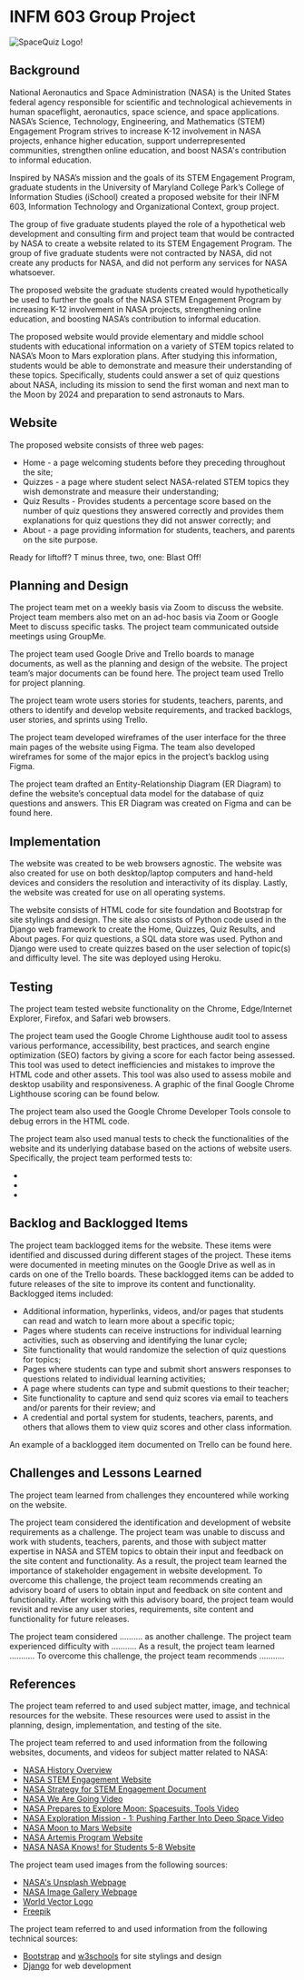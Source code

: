 # INFM 603 Group Project

![SpaceQuiz Logo!](/assset/space-pattern2.jpg)

## Background

National Aeronautics and Space Administration (NASA) is the United States federal agency responsible for scientific and technological achievements in human spaceflight, aeronautics, space science, and space applications. NASA’s Science, Technology, Engineering, and Mathematics (STEM) Engagement Program strives to increase K-12 involvement in NASA projects, enhance higher education, support underrepresented communities, strengthen online education, and boost NASA's contribution to informal education.

Inspired by NASA’s mission and the goals of its STEM Engagement Program, graduate students in the University of Maryland College Park’s College of Information Studies (iSchool) created a proposed website for their INFM 603, Information Technology and Organizational Context, group project.

The group of five graduate students played the role of a hypothetical web development and consulting firm and project team that would be contracted by NASA to create a website related to its STEM Engagement Program. The group of five graduate students were not contracted by NASA, did not create any products for NASA, and did not perform any services for NASA whatsoever.

The proposed website the graduate students created would hypothetically be used to further the goals of the NASA STEM Engagement Program by increasing K-12 involvement in NASA projects, strengthening online education, and boosting NASA’s contribution to informal education.

The proposed website would provide elementary and middle school students with educational information on a variety of STEM topics related to NASA’s Moon to Mars exploration plans. After studying this information, students would be able to demonstrate and measure their understanding of these topics. Specifically, students could answer a set of quiz questions about NASA, including its mission to send the first woman and next man to the Moon by 2024 and preparation to send astronauts to Mars.

## Website

The proposed website consists of three web pages:
 - Home - a page welcoming students before they preceding throughout the site;  
 - Quizzes - a page where student select NASA-related STEM topics they wish demonstrate and measure their understanding; 
 - Quiz Results - Provides students a percentage score based on the number of quiz questions they answered correctly and provides them explanations for quiz questions they did not answer correctly; and  
 - About - a page providing information for students, teachers, and parents on the site purpose.   

Ready for liftoff? T minus three, two, one: Blast Off!

## Planning and Design

The project team met on a weekly basis via Zoom to discuss the website. Project team members also met on an ad-hoc basis via Zoom or Google Meet to discuss specific tasks. The project team communicated outside meetings using GroupMe.

The project team used Google Drive and Trello boards to manage documents, as well as the planning and design of the website. The project team’s major documents can be found here. The project team used Trello for project planning.

The project team wrote users stories for students, teachers, parents, and others to identify and develop website requirements, and tracked backlogs, user stories, and sprints using Trello.

The project team developed wireframes of the user interface for the three main pages of the website using Figma. The team also developed wireframes for some of the major epics in the project’s backlog using Figma. 

The project team drafted an Entity-Relationship Diagram (ER Diagram) to define the website’s conceptual data model for the database of quiz questions and answers. This ER Diagram was created on Figma and can be found here.

## Implementation

The website was created to be web browsers agnostic. The website was also created for use on both desktop/laptop computers and hand-held devices and considers the resolution and interactivity of its display. Lastly, the website was created for use on all operating systems.

The website consists of HTML code for site foundation and Bootstrap for site stylings and design. The site also consists of Python code used in the Django web framework to create the Home, Quizzes, Quiz Results, and About pages. For quiz questions, a SQL data store was used. Python and Django were used to create quizzes based on the user selection of topic(s) and difficulty level. The site was deployed using Heroku.

## Testing

The project team tested website functionality on the Chrome, Edge/Internet Explorer, Firefox, and Safari web browsers.

The project team used the Google Chrome Lighthouse audit tool to assess various performance, accessibility, best practices, and search engine optimization (SEO) factors by giving a score for each factor being assessed. This tool was used to detect inefficiencies and mistakes to improve the HTML code and other assets. This tool was also used to assess mobile and desktop usability and responsiveness. A graphic of the final Google Chrome Lighthouse scoring can be found below.   

The project team also used the Google Chrome Developer Tools console to debug errors in the HTML code.

The project team also used manual tests to check the functionalities of the website and its underlying database based on the actions of website users. Specifically, the project team performed tests to:
 
 -
 -
 -

## Backlog and Backlogged Items

The project team backlogged items for the website. These items were identified and discussed during different stages of the project. These items were documented in meeting minutes on the Google Drive as well as in cards on one of the Trello boards. These backlogged items can be added to future releases of the site to improve its content and functionality. Backlogged items included:

 - Additional information, hyperlinks, videos, and/or pages that students can read and watch to learn more about a specific topic;
 - Pages where students can receive instructions for individual learning activities, such as observing and identifying the lunar cycle;
 - Site functionality that would randomize the selection of quiz questions for topics;
 - Pages where students can type and submit short answers responses to questions related to individual learning activities; 
 - A page where students can type and submit questions to their teacher; 
 - Site functionality to capture and send quiz scores via email to teachers and/or parents for their review; and
 - A credential and portal system for students, teachers, parents, and others that allows them to view quiz scores and other class information.

An example of a backlogged item documented on Trello can be found here.

## Challenges and Lessons Learned

The project team learned from challenges they encountered while working on the website.

The project team considered the identification and development of website requirements as a challenge. The project team was unable to discuss and work with students, teachers, parents, and those with subject matter expertise in NASA and STEM topics to obtain their input and feedback on the site content and functionality. As a result, the project team learned the importance of stakeholder engagement in website development. To overcome this challenge, the project team recommends creating an advisory board of users to obtain input and feedback on site content and functionality. After working with this advisory board, the project team would revisit and revise any user stories, requirements, site content and functionality for future releases.

The project team considered .......... as another challenge. The project team experienced difficulty with ........... As a result, the project team learned ........... To overcome this challenge, the project team recommends ...........

## References

The project team referred to and used subject matter, image, and technical resources for the website. These resources were used to assist in the planning, design, implementation, and testing of the site. 

The project team referred to and used information from the following websites, documents, and videos for subject matter related to NASA:

 - [NASA History Overview](https://www.nasa.gov/content/nasa-history-overview)
 - [NASA STEM Engagement Website](https://www.nasa.gov/stem/about.html)
 - [NASA Strategy for STEM Engagement Document](https://www.nasa.gov/sites/default/files/atoms/files/nasa-strategy-for-stem-2020-23-508.pdf)  
 - [NASA We Are Going Video](https://youtu.be/vl6jn-DdafM) 
 - [NASA Prepares to Explore Moon: Spacesuits, Tools Video](https://moon.nasa.gov/resources/410/nasa-prepares-to-explore-the-moon-spacesuits-and-tools/)
 - [NASA Exploration Mission - 1: Pushing Farther Into Deep Space Video](https://youtu.be/XcPtQYalkcs)
 - [NASA Moon to Mars Website](https://www.nasa.gov/topics/moon-to-mars)
 - [NASA Artemis Program Website](https://www.nasa.gov/specials/artemis/)
 - [NASA NASA Knows! for Students 5-8 Website](https://www.nasa.gov/audience/forstudents/5-8/features/nasa-knows/index.html)

The project team used images from the following sources:

 - [NASA's Unsplash Webpage](https://unsplash.com/@nasa)
 - [NASA Image Gallery Webpage](https://www.nasa.gov/multimedia/imagegallery/index.html)
 - [World Vector Logo](https://worldvectorlogo.com/logo/galaxy-4)
 - [Freepik](https://www.freepik.com/free-vector/space-seamless-pattern_1537681.htm)
 
 The project team referred to and used information from the following technical sources:
 - [Bootstrap](https://getbootstrap.com/docs/4.4/getting-started/introduction/) and [w3schools](https://www.w3schools.com/css/default.asp)  for site stylings and design
 - [Django](https://docs.djangoproject.com/en/3.1/intro/tutorial01/) for web development 
 
